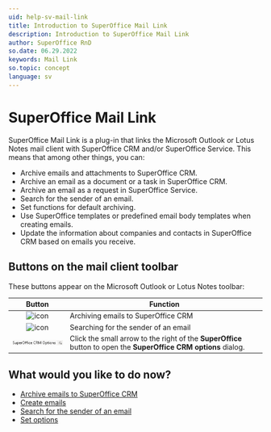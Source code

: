 ```yaml
---
uid: help-sv-mail-link
title: Introduction to SuperOffice Mail Link
description: Introduction to SuperOffice Mail Link
author: SuperOffice RnD
so.date: 06.29.2022
keywords: Mail Link
so.topic: concept
language: sv
---
```


# SuperOffice Mail Link

SuperOffice Mail Link is a plug-in that links the Microsoft Outlook or Lotus Notes mail client with SuperOffice CRM and/or SuperOffice Service. This means that among other things, you can:

* Archive emails and attachments to SuperOffice CRM.
* Archive an email as a document or a task in SuperOffice CRM.
* Archive an email as a request in SuperOffice Service.
* Search for the sender of an email.
* Set functions for default archiving.
* Use SuperOffice templates or predefined email body templates when creating emails.
* Update the information about companies and contacts in SuperOffice CRM based on emails you receive.

## Buttons on the mail client toolbar

These buttons appear on the Microsoft Outlook or Lotus Notes toolbar:

| Button | Function |
|:-:|---|
| ![icon][img1] | Archiving emails to SuperOffice CRM |
| ![icon][img2] | Searching for the sender of an email |
| ![icon][img3] | Click the small arrow to the right of the **SuperOffice** button to open the **SuperOffice CRM options** dialog. |

## What would you like to do now?

* [Archive emails to SuperOffice CRM][1]
* [Create emails][2]
* [Search for the sender of an email][3]
* [Set options][4]

<!-- Referenced links -->
[1]: archive.md
[2]: compose.md
[3]: manage-senders.md
[4]: settings/index.md

<!-- Referenced images -->
[img1]: ../../../../media/icons/mail-link/archive-to-superoffice-crm.png
[img2]: ../../../../media/icons/mail-link/search-for-sender-in-superoffice-crm.png
[img3]: media/superoffice-button.png

